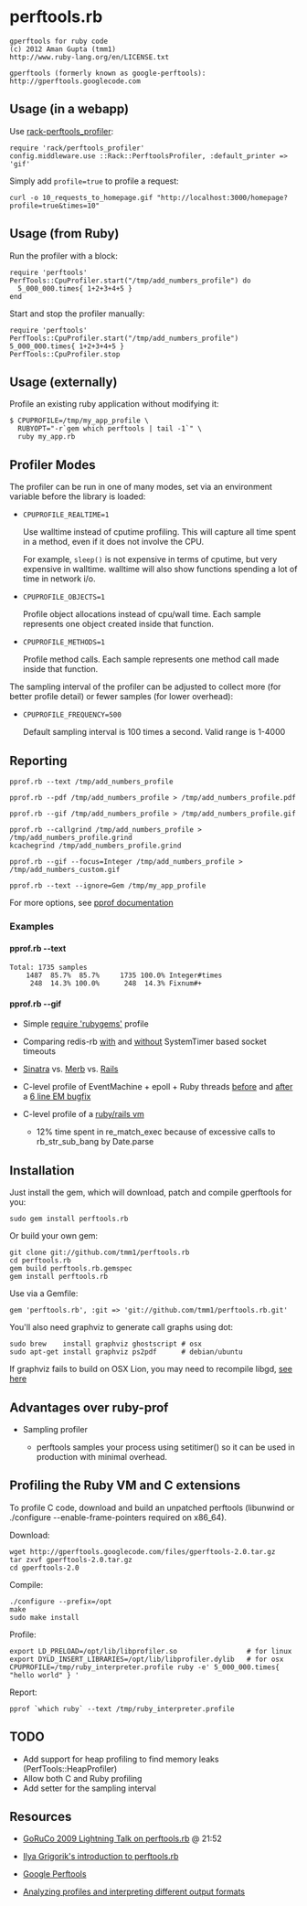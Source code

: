 # perftools.rb

    gperftools for ruby code
    (c) 2012 Aman Gupta (tmm1)
    http://www.ruby-lang.org/en/LICENSE.txt

    gperftools (formerly known as google-perftools): http://gperftools.googlecode.com

## Usage (in a webapp)

  Use [rack-perftools_profiler](https://github.com/bhb/rack-perftools_profiler):

    require 'rack/perftools_profiler'
    config.middleware.use ::Rack::PerftoolsProfiler, :default_printer => 'gif'

  Simply add `profile=true` to profile a request:

    curl -o 10_requests_to_homepage.gif "http://localhost:3000/homepage?profile=true&times=10"

## Usage (from Ruby)

  Run the profiler with a block:

    require 'perftools'
    PerfTools::CpuProfiler.start("/tmp/add_numbers_profile") do
      5_000_000.times{ 1+2+3+4+5 }
    end

  Start and stop the profiler manually:

    require 'perftools'
    PerfTools::CpuProfiler.start("/tmp/add_numbers_profile")
    5_000_000.times{ 1+2+3+4+5 }
    PerfTools::CpuProfiler.stop

## Usage (externally)

  Profile an existing ruby application without modifying it:

    $ CPUPROFILE=/tmp/my_app_profile \
      RUBYOPT="-r`gem which perftools | tail -1`" \
      ruby my_app.rb

## Profiler Modes

The profiler can be run in one of many modes, set via an environment
variable before the library is loaded:

  * `CPUPROFILE_REALTIME=1`

    Use walltime instead of cputime profiling. This will capture all time spent in a method, even if it does not involve the CPU.

    For example, `sleep()` is not expensive in terms of cputime, but very expensive in walltime. walltime will also show functions spending a lot of time in network i/o.

  * `CPUPROFILE_OBJECTS=1`

    Profile object allocations instead of cpu/wall time. Each sample represents one object created inside that function.

  * `CPUPROFILE_METHODS=1`

    Profile method calls. Each sample represents one method call made inside that function.

The sampling interval of the profiler can be adjusted to collect more
(for better profile detail) or fewer samples (for lower overhead):

  * `CPUPROFILE_FREQUENCY=500`

    Default sampling interval is 100 times a second. Valid range is 1-4000

## Reporting

    pprof.rb --text /tmp/add_numbers_profile

    pprof.rb --pdf /tmp/add_numbers_profile > /tmp/add_numbers_profile.pdf

    pprof.rb --gif /tmp/add_numbers_profile > /tmp/add_numbers_profile.gif

    pprof.rb --callgrind /tmp/add_numbers_profile > /tmp/add_numbers_profile.grind
    kcachegrind /tmp/add_numbers_profile.grind

    pprof.rb --gif --focus=Integer /tmp/add_numbers_profile > /tmp/add_numbers_custom.gif

    pprof.rb --text --ignore=Gem /tmp/my_app_profile


  For more options, see [pprof documentation](http://gperftools.googlecode.com/svn/trunk/doc/cpuprofile.html#pprof)


### Examples

#### pprof.rb --text

    Total: 1735 samples
        1487  85.7%  85.7%     1735 100.0% Integer#times
         248  14.3% 100.0%      248  14.3% Fixnum#+

#### pprof.rb --gif

  * Simple [require 'rubygems'](http://perftools-rb.rubyforge.org/examples/rubygems.gif) profile

  * Comparing redis-rb [with](http://perftools-rb.rubyforge.org/examples/redis-rb.gif) and [without](http://perftools-rb.rubyforge.org/examples/redis-rb-notimeout.gif) SystemTimer based socket timeouts

  * [Sinatra](http://perftools-rb.rubyforge.org/examples/sinatra.gif) vs. [Merb](http://perftools-rb.rubyforge.org/examples/merb.gif) vs. [Rails](http://perftools-rb.rubyforge.org/examples/rails.gif)

  * C-level profile of EventMachine + epoll + Ruby threads [before](http://perftools-rb.rubyforge.org/examples/eventmachine-epoll+nothreads.gif) and [after](http://perftools-rb.rubyforge.org/examples/eventmachine-epoll+threads.gif) a [6 line EM bugfix](http://timetobleed.com/6-line-eventmachine-bugfix-2x-faster-gc-1300-requestssec/)

  * C-level profile of a [ruby/rails vm](http://perftools-rb.rubyforge.org/examples/ruby_interpreter.gif)
    * 12% time spent in re_match_exec because of excessive calls to rb_str_sub_bang by Date.parse


## Installation

  Just install the gem, which will download, patch and compile gperftools for you:

    sudo gem install perftools.rb

  Or build your own gem:

    git clone git://github.com/tmm1/perftools.rb
    cd perftools.rb
    gem build perftools.rb.gemspec
    gem install perftools.rb

  Use via a Gemfile:

    gem 'perftools.rb', :git => 'git://github.com/tmm1/perftools.rb.git'

  You'll also need graphviz to generate call graphs using dot:

    sudo brew    install graphviz ghostscript # osx
    sudo apt-get install graphviz ps2pdf      # debian/ubuntu

  If graphviz fails to build on OSX Lion, you may need to recompile libgd, [see here](https://github.com/mxcl/homebrew/issues/6645#issuecomment-1806807)

## Advantages over ruby-prof

* Sampling profiler

  * perftools samples your process using setitimer() so it can be used in production with minimal overhead.


## Profiling the Ruby VM and C extensions

  To profile C code, download and build an unpatched perftools (libunwind or ./configure --enable-frame-pointers required on x86_64).

  Download:

    wget http://gperftools.googlecode.com/files/gperftools-2.0.tar.gz
    tar zxvf gperftools-2.0.tar.gz
    cd gperftools-2.0

  Compile:

    ./configure --prefix=/opt
    make
    sudo make install

  Profile:

    export LD_PRELOAD=/opt/lib/libprofiler.so                 # for linux
    export DYLD_INSERT_LIBRARIES=/opt/lib/libprofiler.dylib   # for osx
    CPUPROFILE=/tmp/ruby_interpreter.profile ruby -e' 5_000_000.times{ "hello world" } '

  Report:

    pprof `which ruby` --text /tmp/ruby_interpreter.profile


## TODO

  * Add support for heap profiling to find memory leaks (PerfTools::HeapProfiler)
  * Allow both C and Ruby profiling
  * Add setter for the sampling interval


## Resources

  * [GoRuCo 2009 Lightning Talk on perftools.rb](http://goruco2009.confreaks.com/30-may-2009-18-35-rejectconf-various-presenters.html) @ 21:52

  * [Ilya Grigorik's introduction to perftools.rb](http://www.igvita.com/2009/06/13/profiling-ruby-with-googles-perftools/)

  * [Google Perftools](http://code.google.com/p/gperftools/)

  * [Analyzing profiles and interpreting different output formats](http://gperftools.googlecode.com/svn/trunk/doc/cpuprofile.html#pprof)
